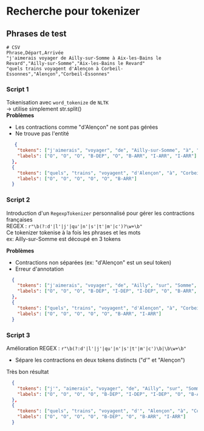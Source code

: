 # Recherche pour tokenizer

## Phrases de test

```csv
# CSV
Phrase,Départ,Arrivée
"j'aimerais voyager de Ailly-sur-Somme à Aix-les-Bains le Revard","Ailly-sur-Somme","Aix-les-Bains le Revard"
"quels trains voyagent d'Alençon à Corbeil-Essonnes","Alençon","Corbeil-Essonnes"
```

### Script 1

Tokenisation avec `word_tokenize` de `NLTK`  
-> utilise simplement str.split()  
**Problèmes**

- Les contractions comme "d'Alençon" ne sont pas gérées
- Ne trouve pas l'entité

```json
   {
    "tokens": ["j'aimerais", "voyager", "de", "Ailly-sur-Somme", "à", "Aix-les-Bains", "le", "Revard"],
    "labels": ["O", "O", "O", "B-DEP", "O", "B-ARR", "I-ARR", "I-ARR"]
  },
  {
    "tokens": ["quels", "trains", "voyagent", "d'Alençon", "à", "Corbeil-Essonnes"],
    "labels": ["O", "O", "O", "O", "O", "B-ARR"]
  }
```

### Script 2

Introduction d'un `RegexpTokenizer` personnalisé pour gérer les contractions françaises  
REGEX : `r"\b(?:d'|l'|j'|qu'|n'|s'|t'|m'|c')?\w+\b"`  
Ce tokenizer tokenise à la fois les phrases et les mots  
ex: Ailly-sur-Somme est découpé en 3 tokens

**Problèmes**

- Contractions non séparées (ex: "d'Alençon" est un seul token)
- Erreur d'annotation

```json
  {
    "tokens": ["j'aimerais", "voyager", "de", "Ailly", "sur", "Somme", "à", "Aix", "les", "Bains", "le", "Revard"],
    "labels": ["O", "O", "O", "B-DEP", "I-DEP", "I-DEP", "O", "B-ARR", "I-ARR", "I-ARR", "I-ARR", "I-ARR"]
  },
  {
    "tokens": ["quels", "trains", "voyagent", "d'Alençon", "à", "Corbeil", "Essonnes"],
    "labels": ["O", "O", "O", "O", "O", "B-ARR", "I-ARR"]
  }
```

### Script 3

Amélioration
REGEX : `r"\b(?:d'|l'|j'|qu'|n'|s'|t'|m'|c')\b|\b\w+\b"`

- Sépare les contractions en deux tokens distincts ("d'" et "Alençon")

Très bon résultat

```json
  {
    "tokens": ["j'", "aimerais", "voyager", "de", "Ailly", "sur", "Somme", "à", "Aix", "les", "Bains", "le", "Revard"],
    "labels": ["O", "O", "O", "O", "B-DEP", "I-DEP", "I-DEP", "O", "B-ARR", "I-ARR", "I-ARR", "I-ARR", "I-ARR"]
  },
  {
    "tokens": ["quels", "trains", "voyagent", "d'", "Alençon", "à", "Corbeil", "Essonnes"],
    "labels": ["O", "O", "O", "O", "B-DEP", "O", "B-ARR", "I-ARR"]
  }
```
